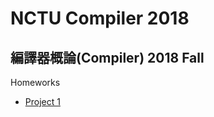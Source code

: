 # NCTU Compiler 2018

## 編譯器概論(Compiler) 2018 Fall

Homeworks
- [Project 1](https://github.com/scdsr/NCTU-CS-assignments/tree/master/Compiler_2018_Fall/Project1)